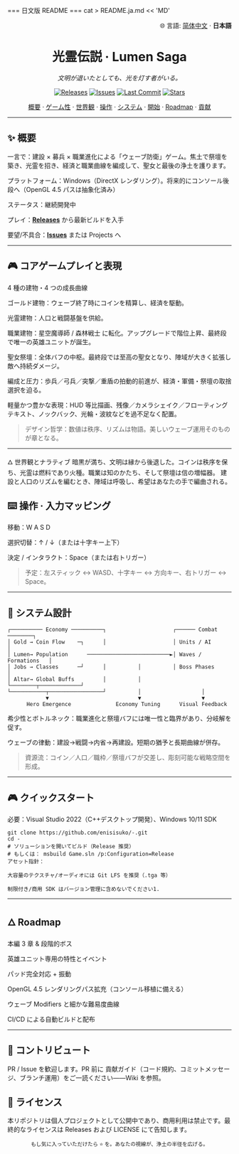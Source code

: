 
=== 日文版 README ===
cat > README.ja.md << 'MD'




<!-- lang switch --> <p align="right">🌐 言語: <a href="./README.md">简体中文</a> · <b>日本語</b></p> <!-- hero --> <h1 align="center">光霊伝説 · Lumen Saga</h1> <p align="center"><em>文明が退いたとしても、光を灯す者がいる。</em></p> <p align="center"> <a href="../../releases"><img alt="Releases" src="https://img.shields.io/badge/download-releases-3b82f6"></a> <a href="../../issues"><img alt="Issues" src="https://img.shields.io/github/issues/enisisuko/-"></a> <a href="../../commits"><img alt="Last Commit" src="https://img.shields.io/github/last-commit/enisisuko/-"></a> <a href="../../stargazers"><img alt="Stars" src="https://img.shields.io/github/stars/enisisuko/-?style=social"></a> </p> <p align="center"> <a href="#-概要">概要</a> · <a href="#-コアゲームプレイと表現">ゲーム性</a> · <a href="#-世界観とナラティブ">世界観</a> · <a href="#-操作--入力マッピング">操作</a> · <a href="#-システム設計">システム</a> · <a href="#-クイックスタート">開始</a> · <a href="#-roadmap">Roadmap</a> · <a href="#-コントリビュート">貢献</a> </p>

---

## ✨ 概要
一言で：建設 × 募兵 × 職業進化による「ウェーブ防衛」ゲーム。焦土で祭壇を築き、光霊を招き、経済と職業曲線を編成して、聖女と最後の浄土を護ります。

プラットフォーム：Windows（DirectX レンダリング）。将来的にコンソール後段へ（OpenGL 4.5 パスは抽象化済み）

ステータス：継続開発中

プレイ：**[Releases](../../releases)** から最新ビルドを入手

要望/不具合：**[Issues](../../Issues)** または Projects へ


---


## 🎮 コアゲームプレイと表現
4 種の建物・4 つの成長曲線

ゴールド建物：ウェーブ終了時にコインを精算し、経済を駆動。

   光霊建物：人口と戦闘基盤を供給。

   職業建物：星空魔導師 / 森林戦士 に転化。アップグレードで階位上昇、最終段で唯一の英雄ユニットが誕生。

   聖女祭壇：全体バフの中枢。最終段では至高の聖女となり、陣域が大きく拡張し敵へ持続ダメージ。

編成と圧力：歩兵／弓兵／突撃／重盾の拍動的前進が、経済・軍備・祭壇の取捨選択を迫る。

軽量かつ豊かな表現：HUD 等比描画、残像／カメラシェイク／フローティングテキスト、ノックバック、光輪・波紋などを過不足なく配置。

>  デザイン哲学：数値は秩序、リズムは物語。美しいウェーブ運用そのものが章となる。

---



🜂 世界観とナラティブ
暗黒が満ち、文明は縁から後退した。コインは秩序を保ち、光霊は燃料であり火種。職業は知のかたち、そして祭壇は信の増幅器。
建設と人口のリズムを編むとき、陣域は呼吸し、希望はあなたの手で編曲される。

## ⌨️ 操作 · 入力マッピング
移動：W A S D

選択切替：↑ / ↓（または十字キー上下）

決定 / インタラクト：Space（または右トリガー）

> 予定：左スティック ↔ WASD、十字キー ↔ 方向キー、右トリガー ↔ Space。


---



## 🧩 システム設計
```
┌────────── Economy ──────────┐                     ┌────── Combat ────────┐
│ Gold → Coin Flow    ─┐      │                     │ Units / AI           │
│ Lumen→ Population      ──────────────────────────►│ Waves / Formations   │
│ Jobs → Classes      ─┘      │          │          │ Boss Phases          │
│ Altar→ Global Buffs         │          │          └────────┬─────────────┘
└───────────┬─────────────────┘          │                   │
            ▼                            ▼                   ▼
      Hero Emergence              Economy Tuning      Visual Feedback
```
希少性とボトルネック：職業進化と祭壇バフには唯一性と臨界があり、分岐解を促す。

ウェーブの律動：建設→戦闘→内省→再建設。短期の猶予と長期曲線が併存。

> 資源流：コイン／人口／職枠／祭壇バフが交差し、彫刻可能な戦略空間を形成。


---


## 🎮 クイックスタート
必要：Visual Studio 2022（C++デスクトップ開発）、Windows 10/11 SDK

```
git clone https://github.com/enisisuko/-.git
cd -
# ソリューションを開いてビルド（Release 推奨）
# もしくは： msbuild Game.sln /p:Configuration=Release
アセット指針：

大容量のテクスチャ/オーディオには Git LFS を推奨（.tga 等）

制限付き/商用 SDK はバージョン管理に含めないでください1.
```

---



## 🜂  Roadmap
 本編 3 章 & 段階的ボス

 英雄ユニット専用の特性とイベント

 パッド完全対応 + 振動

 OpenGL 4.5 レンダリングパス拡充（コンソール移植に備える）

 ウェーブ Modifiers と細かな難易度曲線

 CI/CD による自動ビルドと配布


---


## 🤝 コントリビュート
PR / Issue を歓迎します。PR 前に 貢献ガイド（コード規約、コミットメッセージ、ブランチ運用）をご一読ください——Wiki を参照。

## 📝 ライセンス
本リポジトリは個人プロジェクトとして公開中であり、商用利用は禁止です。最終的なライセンスは Releases および LICENSE にて告知します。



<p align="center"> <sub>もし気に入っていただけたら ⭐ を。あなたの視線が、浄土の半径を広げる。</sub> </p>

